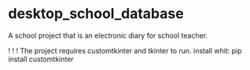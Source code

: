 # desktop_school_database
A school project that is an electronic diary for school teacher.

! ! ! The project requires customtkinter and tkinter to run.
install whit: pip install customtkinter
